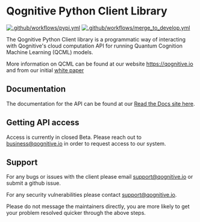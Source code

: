 # Qognitive Python Client Library

[![.github/workflows/pypi.yml](https://github.com/qognitive/qcog-python-client/actions/workflows/pypi.yml/badge.svg)](https://github.com/qognitive/qcog-python-client/actions/workflows/pypi.yml)
[![.github/workflows/merge_to_develop.yml](https://github.com/qognitive/qcog-python-client/actions/workflows/merge_to_develop.yml/badge.svg?branch=develop)](https://github.com/qognitive/qcog-python-client/actions/workflows/merge_to_develop.yml)

The Qognitive Python Client library is a programmatic way of interacting with Qognitive's cloud computation API for running Quantum Cognition Machine Learning (QCML) models.

More information on QCML can be found at our website <https://qognitive.io> and from our initial [white paper](https://www.qognitive.io/QCML%20-%20Qognitive,%20Inc.pdf)

## Documentation

The documentation for the API can be found at our [Read the Docs site here](https://qognitive-qcog-python-client.readthedocs-hosted.com/en/latest/).

## Getting API access

Access is currently in closed Beta. Please reach out to <business@qognitive.io> in order to request access to our system.

## Support

For any bugs or issues with the client please email <support@qognitive.io> or submit a github issue.

For any security vulnerabilities please contact <support@qognitive.io>.

Please do not message the maintainers directly, you are more likely to get your problem resolved quicker through the above steps.
